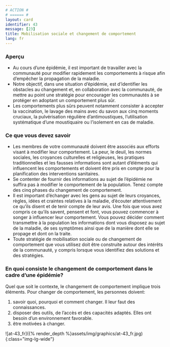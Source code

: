 ```yaml
---
# ACTION #
# ====== #
layout: card
identifier: 43
message: [23]
title: Mobilisation sociale et changement de comportement
lang: fr
---
```


### Aperçu

- Au cours d’une épidémie, il est important de travailler avec la communauté pour modifier rapidement les comportements à risque afin d’empêcher la propagation de la maladie.
- Notre objectif, dans une situation d’épidémie, est d’identifier les obstacles au changement et, en collaboration avec la communauté, de mettre au point une stratégie pour encourager les communautés à se protéger en adoptant un comportement plus sûr.
- Les comportements plus sûrs peuvent notamment consister à accepter la vaccination, le lavage des mains avec du savon aux cinq moments cruciaux, la pulvérisation régulière d’antimoustiques, l’utilisation systématique d’une moustiquaire ou l’isolement en cas de maladie.

### Ce que vous devez savoir

- Les membres de votre communauté doivent être associés aux efforts visant à modifier leur comportement. La peur, le deuil, les normes sociales, les croyances culturelles et religieuses, les pratiques traditionnelles et les fausses informations sont autant d’éléments qui influencent les comportements et doivent être pris en compte pour la planification des interventions sanitaires.
- Se contenter de fournir des informations au sujet de l’épidémie ne suffira pas à modifier le comportement de la population. Tenez compte des cinq phases du changement de comportement.
- Il est important d’échanger avec les gens au sujet de leurs croyances, règles, idées et craintes relatives à la maladie, d’écouter attentivement ce qu’ils disent et de tenir compte de leur avis. Une fois que vous avez compris ce qu’ils savent, pensent et font, vous pouvez commencer à songer à influencer leur comportement. Vous pouvez décider comment transmettre à la population les informations dont vous disposez au sujet de la maladie, de ses symptômes ainsi que de la manière dont elle se propage et dont on la traite.
- Toute stratégie de mobilisation sociale ou de changement de comportement que vous utilisez doit être construite autour des intérêts de la communauté, y compris lorsque vous identifiez des solutions et des stratégies.

### En quoi consiste le changement de comportement dans le cadre d’une épidémie?

Quel que soit le contexte, le changement de comportement implique trois éléments. Pour changer de comportement, les personnes doivent:

1. savoir quoi, pourquoi et comment changer. Il leur faut des connaissances.
2. disposer des outils, de l’accès et des capacités adaptés. Elles ont besoin d’un environnement favorable.
3. être motivées à changer.

![at-43_fr]({% render_depth %}assets/img/graphics/at-43_fr.jpg){:class="img-lg-wide"}
